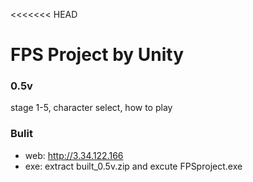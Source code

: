 <<<<<<< HEAD
# FPS Project by Unity


### 0.5v 

stage 1-5, character select, how to play  



### Bulit

- web: http://3.34.122.166
- exe: extract built_0.5v.zip and excute FPSproject.exe

